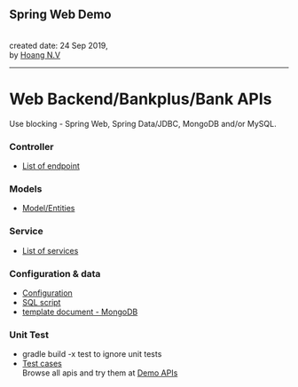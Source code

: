 <h2>Spring Web Demo</h2>
<br>created date: 24 Sep 2019, 
<br>by <a href="mailto:hoangnv01@gmail.com?subject=Feedback Bank APIs&body=Ask me anything">Hoang N.V</a>

********************************************************************************************************* 
# Web Backend/Bankplus/Bank APIs
Use blocking - Spring Web, Spring Data/JDBC, MongoDB and/or MySQL.


### Controller
* [List of endpoint](springweb.demo.controller)

### Models

* [Model/Entities](springweb.demo.model)

### Service

* [List of services](springweb.demo.model)


### Configuration & data

* [Configuration](java/main/resource/static/application.properties)
* [SQL script](java/main/resource/static)
* [template document - MongoDB](java/main/resource/static)

### Unit Test
* gradle build -x test to ignore unit tests
* [Test cases](vietteldigital.webback.bankplus.bank.model)
<br>Browse all apis and try them at <a href="http://localhost:201901/bank/swagger-ui.html">Demo APIs</a>

